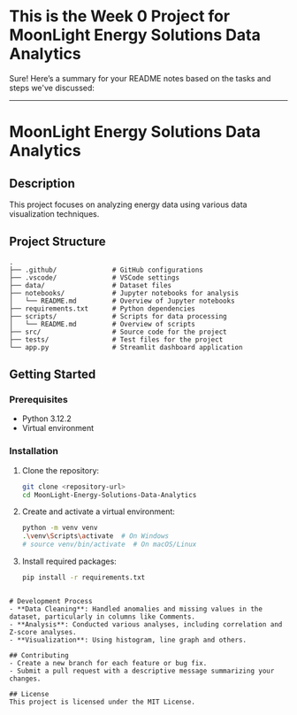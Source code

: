 # This is the Week 0 Project for MoonLight Energy Solutions Data Analytics

Sure! Here’s a summary for your README notes based on the tasks and steps we've discussed:

---

# MoonLight Energy Solutions Data Analytics

## Description
This project focuses on analyzing energy data using various data visualization techniques.

## Project Structure
```
.
├── .github/              # GitHub configurations
├── .vscode/              # VSCode settings
├── data/                 # Dataset files
├── notebooks/            # Jupyter notebooks for analysis
│   └── README.md         # Overview of Jupyter notebooks
├── requirements.txt      # Python dependencies
├── scripts/              # Scripts for data processing
│   └── README.md         # Overview of scripts
├── src/                  # Source code for the project
├── tests/                # Test files for the project
└── app.py                # Streamlit dashboard application
```

## Getting Started

### Prerequisites
- Python 3.12.2
- Virtual environment

### Installation
1. Clone the repository:
   ```bash
   git clone <repository-url>
   cd MoonLight-Energy-Solutions-Data-Analytics
   ```

2. Create and activate a virtual environment:
   ```bash
   python -m venv venv
   .\venv\Scripts\activate  # On Windows
   # source venv/bin/activate  # On macOS/Linux
   ```

3. Install required packages:
   ```bash
   pip install -r requirements.txt
   ```
```

# Development Process
- **Data Cleaning**: Handled anomalies and missing values in the dataset, particularly in columns like Comments.
- **Analysis**: Conducted various analyses, including correlation and Z-score analyses.
- **Visualization**: Using histogram, line graph and others.

## Contributing
- Create a new branch for each feature or bug fix.
- Submit a pull request with a descriptive message summarizing your changes.

## License
This project is licensed under the MIT License.